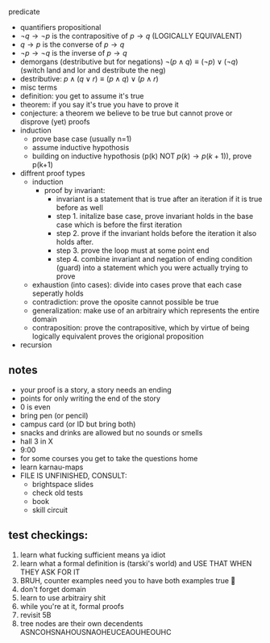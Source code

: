 predicate
   - quantifiers
propositional
   - $\neg q \to \neg p$ is the contrapositive of $p \to q$ (LOGICALLY EQUIVALENT)
   - $q \to p$ is the converse of $p \to q$
   - $\neg p \to \neg q$ is the inverse of $p \to q$
   - demorgans (destributive but for negations) $\neg(p \land q) \equiv (\neg p) \lor (\neg q)$ (switch land and lor and destribute the neg)
   - destributive: $p \land (q \lor r) \equiv (p \land q) \lor (p \land r)$
   - misc
terms
   - definition: you get to assume it's true
   - theorem: if you say it's true you have to prove it
   - conjecture: a theorem we believe to be true but cannot prove or disprove (yet)
proofs
   - induction
      - prove base case (usually n=1)
      - assume inductive hypothosis 
      - building on inductive hypothosis (p(k) NOT $p(k)\to p(k+1)$), prove p(k+1)
   - diffrent proof types
      - induction 
         - proof by invariant:
            - invariant is a statement that is true after an iteration if it is true before as well
            - step 1. initalize base case, prove invariant holds in the base case which is before the first iteration
            - step 2. prove if the invariant holds before the iteration it also holds after.
            - step 3. prove the loop must at some point end 
            - step 4. combine invariant and negation of ending condition (guard) into a statement which you were actually trying to prove
      - exhaustion (into cases): divide into cases prove that each case seperatly holds
      - contradiction: prove the oposite cannot possible be true
      - generalization: make use of an arbitrairy which represents the entire domain
      - contraposition: prove the contrapositive, which by virtue of being logically equivalent proves the origional proposition
   - recursion


## notes 
- your proof is a story, a story needs an ending 
- points for only writing the end of the story
- 0 is even
- bring pen (or pencil)
- campus card (or ID but bring both)
- snacks and drinks are allowed but no sounds or smells
- hall 3 in X
- 9:00
- for some courses you get to take the questions home
- learn karnau-maps
- FILE IS UNFINISHED, CONSULT:
   - brightspace slides
   - check old tests
   - book
   - skill circuit


## test checkings:
1. learn what fucking sufficient means ya idiot
2. learn what a formal definition is (tarski's world) and USE THAT WHEN THEY ASK FOR IT
3. BRUH, counter examples need you to have both examples true :facepalm:
4. don't forget domain
5. learn to use arbitrairy shit
6. while you're at it, formal proofs
7. revisit 5B
8. tree nodes are their own decendents ASNCOHSNAHOUSNAOHEUCEAOUHEOUHC






